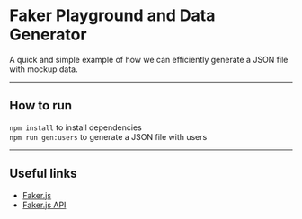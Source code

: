 # Faker Playground and Data Generator
A quick and simple example of how we can efficiently generate a JSON file with mockup data.

---

## How to run
`npm install` to install dependencies<br>
`npm run gen:users` to generate a JSON file with users

---

## Useful links
- [Faker.js](https://fakerjs.dev/)
- [Faker.js API](https://fakerjs.dev/api/)